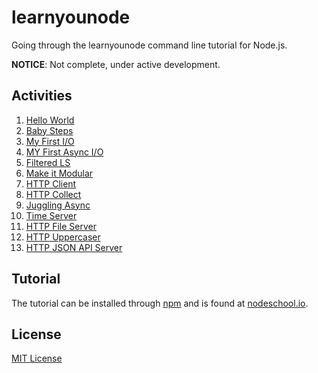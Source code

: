 learnyounode
==============

Going through the learnyounode command line tutorial for Node.js.

**NOTICE**: Not complete, under active development.

## Activities
1. [Hello World](HelloWorld.js)<br>
2. [Baby Steps](BabySteps.js)<br>
3. [My First I/O](HelloWorld.js)<br>
4. [MY First Async I/O](HelloWorld.js)<br>
5. [Filtered LS](HelloWorld.js)<br>
6. [Make it Modular](HelloWorld.js)<br>
7. [HTTP Client](HelloWorld.js)<br>
8. [HTTP Collect](HelloWorld.js)<br>
9. [Juggling Async](HelloWorld.js)<br>
10. [Time Server](HelloWorld.js)<br>
11. [HTTP File Server](HelloWorld.js)<br>
12. [HTTP Uppercaser](HelloWorld.js)<br>
13. [HTTP JSON API Server](HelloWorld.js)<br>

## Tutorial 
The tutorial can be installed through [npm](https://www.npmjs.org/package/learnyounode) and is found at [nodeschool.io](http://nodeschool.io/#learn-you-node).

## License
[MIT License](LICENSE)

